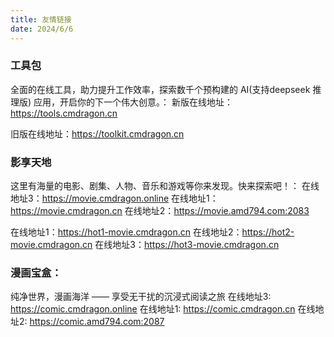 ```yaml
---
title: 友情链接
date: 2024/6/6
---
```



### 工具包
全面的在线工具，助力提升工作效率，探索数千个预构建的 AI(支持deepseek 推理版) 应用，开启你的下一个伟大创意。：
新版在线地址：https://tools.cmdragon.cn

旧版在线地址：https://toolkit.cmdragon.cn

### 影享天地
这里有海量的电影、剧集、人物、音乐和游戏等你来发现。快来探索吧！：
在线地址3：https://movie.cmdragon.online
在线地址1：https://movie.cmdragon.cn
在线地址2：https://movie.amd794.com:2083

在线地址1：https://hot1-movie.cmdragon.cn
在线地址2：https://hot2-movie.cmdragon.cn
在线地址3：https://hot3-movie.cmdragon.cn

### 漫画宝盒：
纯净世界，漫画海洋 —— 享受无干扰的沉浸式阅读之旅
在线地址3: https://comic.cmdragon.online
在线地址1: https://comic.cmdragon.cn
在线地址2: https://comic.amd794.com:2087

